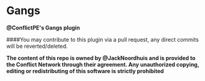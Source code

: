 Gangs
===================
__@ConflictPE's Gangs plugin__

####You may contribute to this plugin via a pull request, any direct commits will be reverted/deleted.

__The content of this repo is owned by @JackNoordhuis and is provided to the Conflict Network through their agreement.
Any unauthorized copying, editing or redistributing of this software is strictly prohibited__
